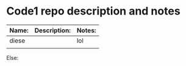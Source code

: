 # Code1 repo description and notes


Name: | Description: | Notes:
----- | ------------ | ------------
diese||lol
||



Else:
